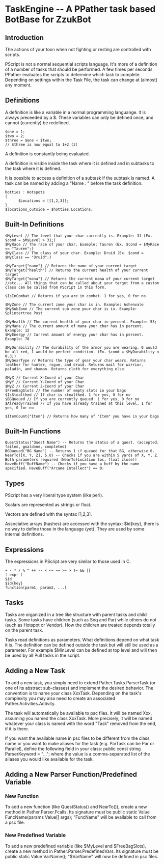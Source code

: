 # TaskEngine -- A PPather task based BotBase for ZzukBot

## Introduction
The actions of your toon when not fighting or resting are controlled with scripts.

PScript is not a normal sequential scripts language. It's more of a definition of a number of tasks that should be performed. A few times per seconds PPather evaluates the scripts to determine which task to complete. Depending on settings within the Task File, the task can change at (almost) any moment.

## Definitions
A definition is like a variable in a normal programming languange. It is always preceeded by a $. These variables can only be defined once, and cannot (currently) be redefined.

```
$one = 1;
$two = 2;
$three = $one + $two;
// $three is now equal to 1+2 (3)
```

A definition is constantly being evaluated.

A definition is visible inside the task where it is defined and in subtasks to the task where it is defined.

It is possible to access a definition of a subtask if the subtask is named. A task can be named by adding a "Name : " before the task definition.

```
hotties : Hotspots
{
      $Locations = [[1,2,3]];
}
$locations_outside = $hotties.Locations;
```

## Built-In Definitions
```
$MyLevel // The level that your char currently is. Example: 31 (Ex. $cond = $MyLevel > 31;)
$MyRace // The race of your char. Example: Tauren (Ex. $cond = $MyRace == "Tauren";)
$MyClass // The class of your char. Example: Druid (Ex. $cond = $MyClass == "Druid";)

$MyTarget{"name"} // Returns the name of your current target
$MyTarget{"health"} // Returns the current health of your current target
$MyTarget{"mana"} // Returns the current mana of your current target
//etc... All things that can be called about your target from a custom class can be called from PScript in this form.

$IsInCombat // Returns if you are in combat. 1 for yes, 0 for no

$MyZone // The current zone your char is in. Example: Ashenvale
$MySubZone // The current sub zone your char is in. Example: Splintertree Post

$MyHealth // The current health of your char in percent. Example: 53;
$MyMana // The current amount of mana your char has in percent. Example: 12
$MyEnergy // Current amount of energy your char has in percent. Example: 78

$MyDurability // The durability of the armor you are wearing. 0 would be all red, 1 would be perfect condition. (Ex. $cond = $MyDurability < 0.3;)
$MyGearType // Returns the type of gear your char wears. Returns leather for hunter, rogue, and druid. Returns mail for warrior, paladin, and shaman. Returns cloth for everything else.

$MyX // Current X-Coord of your Char
$MyY // Current Y-Coord of your Char
$MyZ // Current Z-Coord of your Char
$FreeBagSlots // The number of empty slots in your bags
$IsStealthed // If char is stealthed. 1 for yes, 0 for no
$BGQueued // If you are currently queued. 1 for yes, 0 for no
$AlreadyTrained // If you have already trained at this level. 1 for yes, 0 for no

$ItemCount{"Item"} // Returns how many of "Item" you have in your bags
```

## Built-In Functions
```
QuestStatus("Quest Name") -- Returns the status of a quest. (accepted, failed, goaldone, completed)
BGQueued("BG Name") -- Returns 1 if queued for that BG, otherwise 0.
NearTo([X, Y, Z], 5.0) -- Checks if you are within 5 yards of X, Y, Z. Both parameters required (NearTo(Location loc, float close))
HaveBuff("BuffName") -- Checks if you have a buff by the name specified. HaveBuff("Arcane Intellect") == 0;
```

## Types
PScript has a very liberal type system (like perl).

Scalars are represented as strings or float.

Vectors are defined with the syntax [1,2,3].

Associative arrays (hashes) are accessed with the syntax: $id{key}, there is no way to define those in the language (yet). They are used by some internal definitions.

## Expressions
The expressions in PScript are very similar to those used in C.
```
+ - * / % ^ ++ -- < <= == >= > != && || 
( expr )
$id
$id{key}
function(parm1, param2, ...)
```

## Tasks
Tasks are organized in a tree like structure with parent tasks and child tasks. Some tasks have children (such as Seq and Par) while others do not (such as Hotspot or Vendor). How the children are treated depends totally on the parent task.

Tasks read definitions as parameters. What definitions depend on what task it is. The definition can be defined outside the task but will still be used as a parameter. For example $MinLevel can be defined at top level and will then be used by all Pull tasks in the script.

## Adding a New Task
To add a new task, you simply need to extend Pather.Tasks.ParserTask (or one of its abstract sub-classes) and implement the desired behavior. The convention is to name your class XxxTask. Depending on the task's complexity you may also need to create an associated Pather.Activities.Activity.

The task will automatically be available to psc files. It will be named Xxx, assuming you named the class XxxTask. More precisely, it will be named whatever your class is named with the word "Task" removed from the end, if it is there.

If you want the available name in psc files to be different from the class name or you want to make aliases for the task (e.g. ParTask can be Par or Parallel), define the following field in your class: 
public const string ParserKeyword = "...";
where the value is a comma-separated list of the aliases you would like available for the task.

## Adding a New Parser Function/Predefined Variable

### New Function

To add a new function (like QuestStatus() and NearTo()), create a new method in Pather.Parser.Fcalls. Its signature must be 
public static Value FuncName(params Value[] args);
"FuncName" will be available to call from a psc file.

### New Predefined Variable

To add a new predefined variable (like $MyLevel and $FreeBagSlots), create a new method in Pather.Parser.PredefinedVars. Its signature must be 
public static Value VarName();
"$VarName" will now be defined in psc files.
